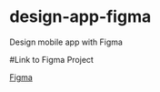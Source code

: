 # design-app-figma
Design mobile app with Figma

#Link to Figma Project

[Figma](https://www.figma.com/file/hpDXx0xucwU2euZJgcgH2e/Synant_App)
